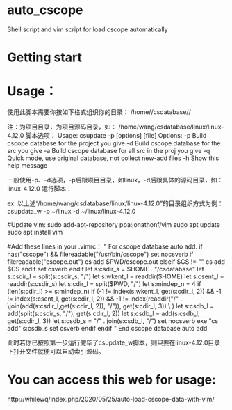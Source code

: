 # auto_cscope
Shell script and vim script for load cscope automatically

# Getting start
# Usage：
使用此脚本需要你按如下格式组织你的目录：
/home/<user>/csdatabase/<project>/<project-src>

注：<project>为项目目录，<project-src>为项目源码目录，如：
/home/wang/csdatabase/linux/linux-4.12.0
脚本选项：
Usage: csupdate -p <project dir> [options] [file]
Options:
-p    Build cscope database for the project you give
-d    Build cscope database for the src you give
-a    Build cscope database for all src in the proj you give
-q    Quick mode, use original database, not collect new-add files
-h    Show this help message

一般使用-p、-d选项，-p后跟项目目录，如linux，-d后跟具体的源码目录，如：linux-4.12.0
运行脚本：

ex: 以上述“/home/wang/csdatabase/linux/linux-4.12.0”的目录组织方式为例：
csupdata_w -p ~/linux -d ~/linux/linux-4.12.0

#Update vim:
sudo add-apt-repository ppa:jonathonf/vim
sudo apt update
sudo apt install vim

#Add these lines in your .vimrc：
" For cscope database auto add.
if has("cscope") && filereadable("/usr/bin/cscope")
    set nocsverb
    if filereadable("cscope.out")
    cs add $PWD/cscope.out
    elseif $CS != ""
    cs add $CS
    endif
    set csverb
endif
let s:csdir_s = $HOME . "/csdatabase"
let s:csdir_l = split(s:csdir_s, "/")
let s:wkent_l = readdir($HOME)
let s:csent_l = readdir(s:csdir_s)
let s:cdir_l = split($PWD, "/")
let s:mindep_n = 4
if (len(s:cdir_l) >= s:mindep_n)
    if (-1 != index(s:wkent_l, get(s:cdir_l, 2))
    \&& -1 != index(s:csent_l, get(s:cdir_l, 2))
    \&& -1 != index(readdir("/" .
        \join(add(s:csdir_l,get(s:cdir_l, 2)), "/")), get(s:cdir_l, 3))
    \ )
        let s:csdb_l = add(split(s:csdir_s, "/"), get(s:cdir_l, 2))
        let s:csdb_l = add(s:csdb_l, get(s:cdir_l, 3))
        let s:csdb_s = "/" . join(s:csdb_l, "/")
        set nocsverb
        exe "cs add" s:csdb_s
        set csverb
    endif
endif
" End cscope database auto add

此时若你已按照第一步运行完毕了csupdate_w脚本，则只要在linux-4.12.0目录下打开文件就便可以自动索引源码。

# You can access this web for usage:
http://whilewq/index.php/2020/05/25/auto-load-cscope-data-with-vim/
